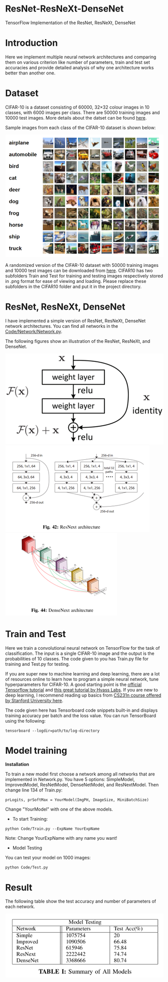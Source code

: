 # ResNet-ResNeXt-DenseNet
TensorFlow Implementation of the ResNet, ResNeXt, DenseNet


# Introduction

Here we implement multiple neural network architectures and comparing them on various criterion like number of parameters, train and test set accuracies and provide detailed analysis of why one architecture works better than another one.


# Dataset

CIFAR-10 is a dataset consisting of 60000, 32×32 colour images in 10 classes, with 6000 images per class. There are 50000 training images and 10000 test images. More details about the datset can be found [here](http://www.cs.toronto.edu/~kriz/cifar.html).

Sample images from each class of the CIFAR-10 dataset is shown below:

![Repo List](figures/fig1.png)

A randomized version of the CIFAR-10 dataset with 50000 training images and 10000 test images can be downloaded from [here](https://drive.google.com/file/d/18jeQgtFuEmdH93S6bWzZxYeAOv-WHJoL/view?usp=sharing). CIFAR10 has two subfolders Train and Test for training and testing images respectively stored in .png format for ease of viewing and loading. Please replace these subfolders in the CIFAR10 folder and put it in the project directory.


# ResNet, ResNeXt, DenseNet

I have implemented a simple version of ResNet, ResNeXt, DenseNet network architectures. You can find all networks in the [Code/Network/Network.py](https://github.com/hsouri/ResNet-ResNeXt-DenseNet/blob/master/Code/Network/Network.py).

The following figures show an illustration of the ResNet, ResNeXt, and DenseNet.

![Repo List](figures/fig3.png)
![Repo List](figures/fig4.png)
![Repo List](figures/fig5.png)




# Train and Test

Here we train a convolutional neural network on TensorFlow for the task of classification. The input is a single CIFAR-10 image and the output is the probabilities of 10 classes. The code given to you has Train.py file for training and Test.py for testing.



If you are super new to machine learning and deep learning, there are a lot of resources online to learn how to program a simple neural network, tune hyperparameters for CIFAR-10. A good starting point is the [official Tensorflow tutorial](https://www.tensorflow.org/tutorials/images/deep_cnn) and [this great tutorial by Hvass Labs](https://github.com/Hvass-Labs/TensorFlow-Tutorials). If you are new to deep learning, I recommend reading up basics from [CS231n course offered by Stanford University here](https://cs231n.github.io/).


The code given here has Tensorboard code snippets built-in and displays training accuracy per batch and the loss value. You can run TensorBoard using the following:

```shell
tensorboard --logdir=path/to/log-directory
```


# Model training

**Installation**

To train a new model first choose a network among all networks that are implemented in Network.py. You have 5 options: 
SimpleModel, ImprovedModel, ResNetModel, DenseNetModel, and ResNextModel. Then change line 134 of Train.py:


```shell
prLogits, prSoftMax = YourModel(ImgPH, ImageSize, MiniBatchSize)
```
Change "YourModel" with one of the above models.

- To start Training:

```shell
python Code/Train.py --ExpName YourExpName
```

Note: Change YourExpName with any name you want!

- Model Testing

You can test your model on 1000 images:

```shell
python Code/Test.py
``` 
# Result

The following table show the test accuracy and number of parameters of each network.

![Repo List](figures/fig2.png)
